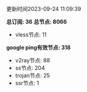 更新时间2023-09-24 11:09:39

**总订阅: 36**
**总节点: 8066**
- vless节点: 11

**google ping有效节点: 318**
- v2ray节点: 88
- ss节点: 204
- trojan节点: 25
- ssr节点: 1

